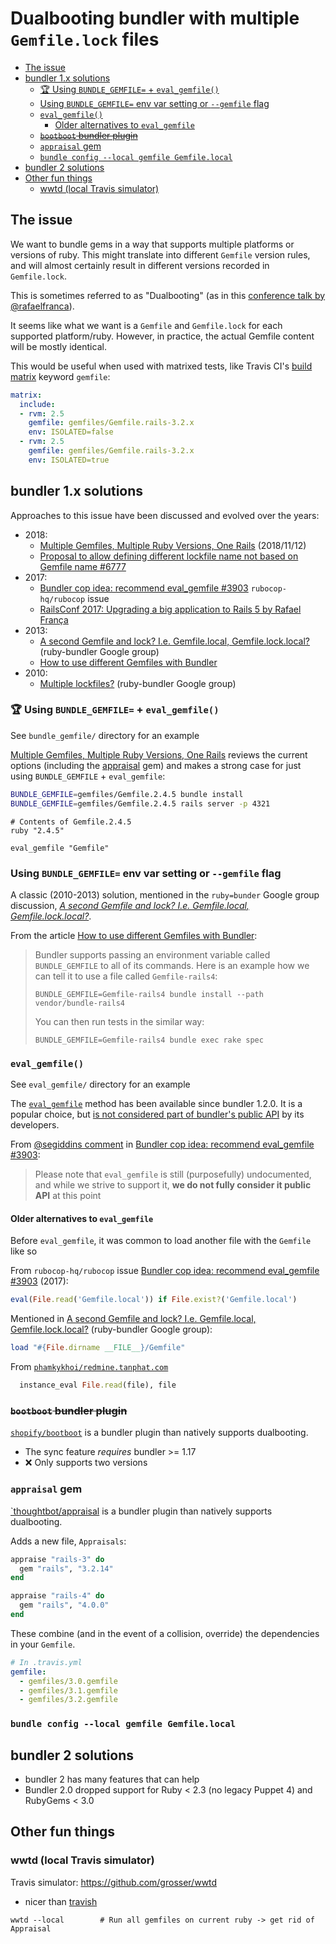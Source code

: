 # Dualbooting bundler with multiple `Gemfile.lock` files


<!-- vim-markdown-toc GFM -->

* [The issue](#the-issue)
* [bundler 1.x solutions](#bundler-1x-solutions)
  * [:trophy: Using `BUNDLE_GEMFILE=` +  `eval_gemfile()`](#trophy-using-bundle_gemfile---eval_gemfile)
  * [Using `BUNDLE_GEMFILE=` env var setting or `--gemfile` flag](#using-bundle_gemfile-env-var-setting-or---gemfile-flag)
  * [`eval_gemfile()`](#eval_gemfile)
    * [Older alternatives to `eval_gemfile`](#older-alternatives-to-eval_gemfile)
  * [~~`bootboot` bundler plugin~~](#bootboot-bundler-plugin)
  * [`appraisal` gem](#appraisal-gem)
  * [`bundle config --local gemfile Gemfile.local`](#bundle-config---local-gemfile-gemfilelocal)
* [bundler 2 solutions](#bundler-2-solutions)
* [Other fun things](#other-fun-things)
  * [wwtd (local Travis simulator)](#wwtd-local-travis-simulator)

<!-- vim-markdown-toc -->

## The issue

We want to bundle gems in a way that supports multiple platforms or versions of
ruby.  This might translate into different `Gemfile` version rules, and will
almost certainly result in different versions recorded in `Gemfile.lock`.

This is sometimes referred to as "Dualbooting" (as in this [conference talk by
@rafaelfranca][9]).

It seems like what we want is a `Gemfile` and `Gemfile.lock` for each supported
platform/ruby. However, in practice, the actual Gemfile content will be mostly
identical.

This would be useful when used with matrixed tests, like Travis
CI's [build matrix](https://docs.travis-ci.com/user/build-matrix/) keyword
`gemfile`:

```yaml
matrix:
  include:
  - rvm: 2.5
    gemfile: gemfiles/Gemfile.rails-3.2.x
    env: ISOLATED=false
  - rvm: 2.5
    gemfile: gemfiles/Gemfile.rails-3.2.x
    env: ISOLATED=true
```

## bundler 1.x solutions

Approaches to this issue have been discussed and evolved over the years:

- 2018:
  - [Multiple Gemfiles, Multiple Ruby Versions, One Rails][1] (2018/11/12)
  - [Proposal to allow defining different lockfile name not based on Gemfile name #6777][5]
- 2017:
  - [Bundler cop idea: recommend eval_gemfile #3903][6] `rubocop-hq/rubocop` issue
  - [RailsConf 2017: Upgrading a big application to Rails 5 by Rafael França][9]
- 2013:
  - [A second Gemfile and lock? I.e. Gemfile.local, Gemfile.lock.local?][3] (ruby-bundler Google group)
  - [How to use different Gemfiles with Bundler][4]
- 2010:
  - [Multiple lockfiles?][10] (ruby-bundler Google group)


### :trophy: Using `BUNDLE_GEMFILE=` +  `eval_gemfile()`

See `bundle_gemfile/` directory for an example

[Multiple Gemfiles, Multiple Ruby Versions, One Rails][1] reviews the current
options (including the [appraisal][appraisal] gem) and makes a strong case for
just using `BUNDLE_GEMFILE` + `eval_gemfile`:

```sh
BUNDLE_GEMFILE=gemfiles/Gemfile.2.4.5 bundle install
BUNDLE_GEMFILE=gemfiles/Gemfile.2.4.5 rails server -p 4321
```

```
# Contents of Gemfile.2.4.5
ruby "2.4.5"

eval_gemfile "Gemfile"
```

### Using `BUNDLE_GEMFILE=` env var setting or `--gemfile` flag

A classic (2010-2013) solution, mentioned in the `ruby=bunder` Google group
discussion, [_A second Gemfile and lock? I.e. Gemfile.local,
Gemfile.lock.local?_][3].

From the article [How to use different Gemfiles with Bundler][4]:

>  Bundler supports passing an environment variable called `BUNDLE_GEMFILE` to
all of its commands. Here is an example how we can tell it to use a file called
`Gemfile-rails4`:
>
>  `BUNDLE_GEMFILE=Gemfile-rails4 bundle install --path vendor/bundle-rails4`
>
>  You can then run tests in the similar way:
>
>  `BUNDLE_GEMFILE=Gemfile-rails4 bundle exec rake spec`
>




### `eval_gemfile()`

See `eval_gemfile/` directory for an example

The [`eval_gemfile`][2] method has been available since bundler 1.2.0.  It is a
popular choice, but [is not considered part of bundler's public API][6] by its
developers.


From [@segiddins comment][7] in [Bundler cop idea: recommend eval_gemfile #3903][6]:

> Please note that `eval_gemfile` is still (purposefully) undocumented, and
> while we strive to support it, **we do not fully consider it public API** at
> this point

#### Older alternatives to `eval_gemfile`

Before `eval_gemfile`, it was common to load another file with the `Gemfile` like so

From `rubocop-hq/rubocop` issue [Bundler cop idea: recommend eval_gemfile #3903][6] (2017):

```ruby
eval(File.read('Gemfile.local')) if File.exist?('Gemfile.local')
```

Mentioned in [A second Gemfile and lock? I.e. Gemfile.local, Gemfile.lock.local?][3] (ruby-bundler Google group):

```ruby
load "#{File.dirname __FILE__}/Gemfile"
```

From [`phamkykhoi/redmine.tanphat.com`][8]
```ruby
  instance_eval File.read(file), file
```


### ~~`bootboot` bundler plugin~~

[`shopify/bootboot`][bootboot] is a bundler plugin than natively supports dualbooting.

* The sync feature _requires_ bundler >= 1.17
* :x: Only supports two versions


### `appraisal` gem

[`thoughtbot/appraisal][appraisal] is a bundler plugin than natively supports dualbooting.

Adds a new file, `Appraisals`:

```ruby
appraise "rails-3" do
  gem "rails", "3.2.14"
end

appraise "rails-4" do
  gem "rails", "4.0.0"
end
```

These combine (and in the event of a collision, override) the dependencies in
your `Gemfile`.


```yaml
# In .travis.yml
gemfile:
  - gemfiles/3.0.gemfile
  - gemfiles/3.1.gemfile
  - gemfiles/3.2.gemfile
```


### `bundle config --local gemfile Gemfile.local`

## bundler 2 solutions

- bundler 2 has many features that can help
- Bundler 2.0 dropped support for Ruby < 2.3 (no legacy Puppet 4) and RubyGems < 3.0


## Other fun things

### wwtd (local Travis simulator)

Travis simulator: https://github.com/grosser/wwtd

* nicer than [travish](https://github.com/orta/travish)

```
wwtd --local        # Run all gemfiles on current ruby -> get rid of Appraisal
```

[1]: http://engineering.appfolio.com/appfolio-engineering/2018/12/10/multiple-gemfiles-multiple-ruby-versions-one-rails-version
[2]:  http://www.rubydoc.info/github/bundler/bundler/Bundler%2FDsl%3Aeval_gemfile
[3]:  https://groups.google.com/forum/#!topic/ruby-bundler/5zVMtUSNSd0
[4]:  http://semaphoreci.com/blog/2013/11/14/how-to-use-different-gemfiles-with-bundler.html
[5]:  https://github.com/bundler/bundler/issues/6777
[6]:  https://github.com/rubocop-hq/rubocop/issues/3903
[7]:  https://github.com/rubocop-hq/rubocop/issues/3903#issuecomment-272712779
[8]:  https://github.com/phamkykhoi/redmine.tanphat.com/blob/e7f473c34a547f667c584b101654a5e02f0cd1fc/Gemfile#L13
[9]:  https://www.youtube.com/watch?v=I-2Xy3RS1ns&t=368s
[10]:  https://groups.google.com/forum/#!msg/ruby-bundler/F_i3HC5faCM/p9zso8v06ZkJ
[appraisal]: https://github.com/thoughtbot/appraisal
[bootboot]: https://github.com/shopify/bootboot
